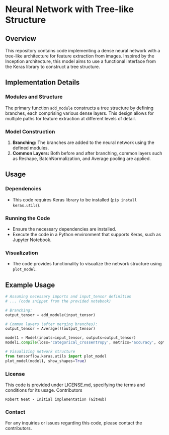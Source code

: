 # Neural Network with Tree-like Structure

## Overview

This repository contains code implementing a dense neural network with a tree-like architecture for feature extraction from images. Inspired by the Inception architecture, this model aims to use a functional interface from the Keras library to construct a tree structure.

## Implementation Details

### Modules and Structure

The primary function `add_module` constructs a tree structure by defining branches, each comprising various dense layers. This design allows for multiple paths for feature extraction at different levels of detail.

### Model Construction

1. **Branching:** The branches are added to the neural network using the defined modules.
2. **Common Layers:** Both before and after branching, common layers such as Reshape, BatchNormalization, and Average pooling are applied.

## Usage

### Dependencies

- This code requires Keras library to be installed (`pip install keras.utils`).

### Running the Code

- Ensure the necessary dependencies are installed.
- Execute the code in a Python environment that supports Keras, such as Jupyter Notebook.

### Visualization

- The code provides functionality to visualize the network structure using `plot_model`.

## Example Usage

```python
# Assuming necessary imports and input_tensor definition
# ... (code snippet from the provided notebook)

# Branching:
output_tensor = add_module(input_tensor)

# Common layers (after merging branches):
output_tensor = Average()(output_tensor)

model1 = Model(inputs=input_tensor, outputs=output_tensor)
model1.compile(loss='categorical_crossentropy', metrics='accuracy', optimizer='adam')

# Visualizing network structure
from tensorflow.keras.utils import plot_model
plot_model(model1, show_shapes=True)

```
### License

This code is provided under LICENSE.md, specifying the terms and conditions for its usage.
Contributors

    Robert Neat - Initial implementation (GitHub)

### Contact

For any inquiries or issues regarding this code, please contact the contributors.

